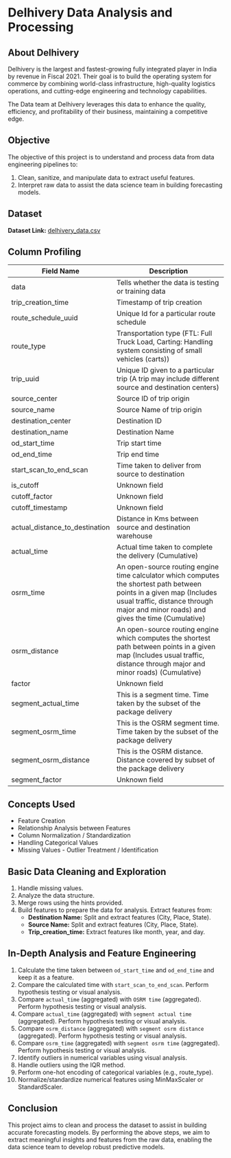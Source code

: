 # Delhivery Data Analysis and Processing

## About Delhivery

Delhivery is the largest and fastest-growing fully integrated player in India by revenue in Fiscal 2021. Their goal is to build the operating system for commerce by combining world-class infrastructure, high-quality logistics operations, and cutting-edge engineering and technology capabilities.

The Data team at Delhivery leverages this data to enhance the quality, efficiency, and profitability of their business, maintaining a competitive edge.

## Objective

The objective of this project is to understand and process data from data engineering pipelines to:

1. Clean, sanitize, and manipulate data to extract useful features.
2. Interpret raw data to assist the data science team in building forecasting models.

## Dataset

**Dataset Link:** [delhivery_data.csv](data/delhivery_data.csv)

## Column Profiling

| Field Name                       | Description |
|----------------------------------|-------------|
| data                             | Tells whether the data is testing or training data |
| trip_creation_time               | Timestamp of trip creation |
| route_schedule_uuid              | Unique Id for a particular route schedule |
| route_type                       | Transportation type (FTL: Full Truck Load, Carting: Handling system consisting of small vehicles (carts)) |
| trip_uuid                        | Unique ID given to a particular trip (A trip may include different source and destination centers) |
| source_center                    | Source ID of trip origin |
| source_name                      | Source Name of trip origin |
| destination_center               | Destination ID |
| destination_name                 | Destination Name |
| od_start_time                    | Trip start time |
| od_end_time                      | Trip end time |
| start_scan_to_end_scan           | Time taken to deliver from source to destination |
| is_cutoff                        | Unknown field |
| cutoff_factor                    | Unknown field |
| cutoff_timestamp                 | Unknown field |
| actual_distance_to_destination   | Distance in Kms between source and destination warehouse |
| actual_time                      | Actual time taken to complete the delivery (Cumulative) |
| osrm_time                        | An open-source routing engine time calculator which computes the shortest path between points in a given map (Includes usual traffic, distance through major and minor roads) and gives the time (Cumulative) |
| osrm_distance                    | An open-source routing engine which computes the shortest path between points in a given map (Includes usual traffic, distance through major and minor roads) (Cumulative) |
| factor                           | Unknown field |
| segment_actual_time              | This is a segment time. Time taken by the subset of the package delivery |
| segment_osrm_time                | This is the OSRM segment time. Time taken by the subset of the package delivery |
| segment_osrm_distance            | This is the OSRM distance. Distance covered by subset of the package delivery |
| segment_factor                   | Unknown field |

## Concepts Used

- Feature Creation
- Relationship Analysis between Features
- Column Normalization / Standardization
- Handling Categorical Values
- Missing Values - Outlier Treatment / Identification

## Basic Data Cleaning and Exploration

1. Handle missing values.
2. Analyze the data structure.
3. Merge rows using the hints provided.
4. Build features to prepare the data for analysis. Extract features from:
    - **Destination Name:** Split and extract features (City, Place, State).
    - **Source Name:** Split and extract features (City, Place, State).
    - **Trip_creation_time:** Extract features like month, year, and day.

## In-Depth Analysis and Feature Engineering

1. Calculate the time taken between `od_start_time` and `od_end_time` and keep it as a feature.
2. Compare the calculated time with `start_scan_to_end_scan`. Perform hypothesis testing or visual analysis.
3. Compare `actual_time` (aggregated) with `OSRM time` (aggregated). Perform hypothesis testing or visual analysis.
4. Compare `actual_time` (aggregated) with `segment actual time` (aggregated). Perform hypothesis testing or visual analysis.
5. Compare `osrm_distance` (aggregated) with `segment osrm distance` (aggregated). Perform hypothesis testing or visual analysis.
6. Compare `osrm_time` (aggregated) with `segment osrm time` (aggregated). Perform hypothesis testing or visual analysis.
7. Identify outliers in numerical variables using visual analysis.
8. Handle outliers using the IQR method.
9. Perform one-hot encoding of categorical variables (e.g., route_type).
10. Normalize/standardize numerical features using MinMaxScaler or StandardScaler.

## Conclusion

This project aims to clean and process the dataset to assist in building accurate forecasting models. By performing the above steps, we aim to extract meaningful insights and features from the raw data, enabling the data science team to develop robust predictive models.
